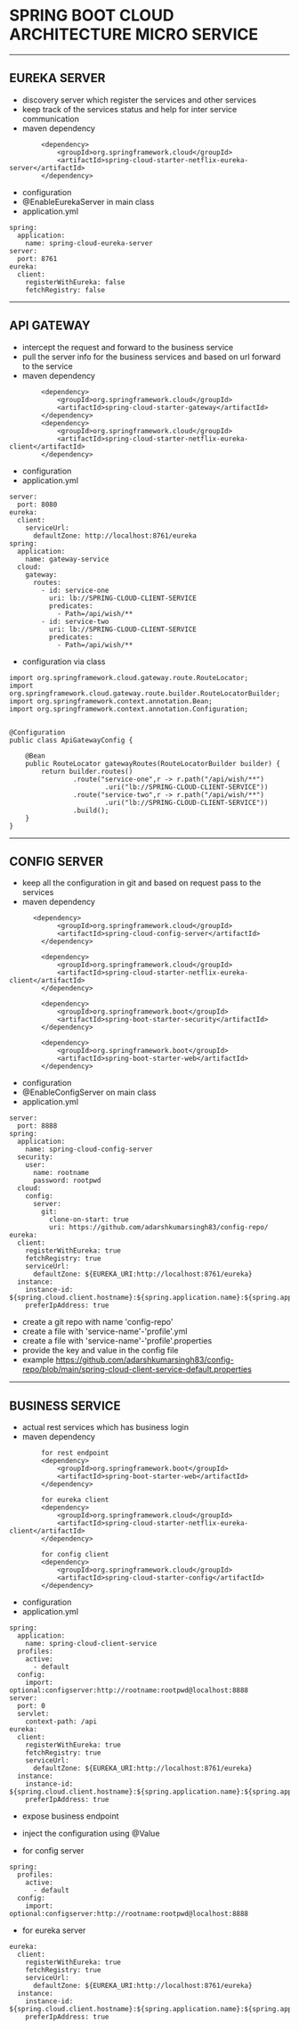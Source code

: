 # SPRING BOOT CLOUD ARCHITECTURE MICRO SERVICE
---

## EUREKA SERVER 
* discovery server which register the services and other services  
* keep track of the services status and help for inter service communication
* maven dependency 
```
        <dependency>
			<groupId>org.springframework.cloud</groupId>
			<artifactId>spring-cloud-starter-netflix-eureka-server</artifactId>
		</dependency>
```
* configuration
* @EnableEurekaServer in main class
* application.yml
````
spring:
  application:
    name: spring-cloud-eureka-server
server:
  port: 8761
eureka:
  client:
    registerWithEureka: false
    fetchRegistry: false
````


---

## API GATEWAY
* intercept the request and forward to the business service
* pull the server info for the business services and based on url forward to the service
* maven dependency 
````
        <dependency>
			<groupId>org.springframework.cloud</groupId>
			<artifactId>spring-cloud-starter-gateway</artifactId>
		</dependency>
		<dependency>
			<groupId>org.springframework.cloud</groupId>
			<artifactId>spring-cloud-starter-netflix-eureka-client</artifactId>
		</dependency>
````
* configuration 
* application.yml
````
server:
  port: 8080
eureka:
  client:
    serviceUrl:
      defaultZone: http://localhost:8761/eureka
spring:
  application:
    name: gateway-service
  cloud:
    gateway:
      routes:
        - id: service-one
          uri: lb://SPRING-CLOUD-CLIENT-SERVICE
          predicates:
            - Path=/api/wish/**
        - id: service-two
          uri: lb://SPRING-CLOUD-CLIENT-SERVICE
          predicates:
            - Path=/api/wish/**
````
* configuration via class 
```
import org.springframework.cloud.gateway.route.RouteLocator;
import org.springframework.cloud.gateway.route.builder.RouteLocatorBuilder;
import org.springframework.context.annotation.Bean;
import org.springframework.context.annotation.Configuration;


@Configuration
public class ApiGatewayConfig {

    @Bean
    public RouteLocator gatewayRoutes(RouteLocatorBuilder builder) {
        return builder.routes()
                .route("service-one",r -> r.path("/api/wish/**")
                        .uri("lb://SPRING-CLOUD-CLIENT-SERVICE"))
                .route("service-two",r -> r.path("/api/wish/**")
                        .uri("lb://SPRING-CLOUD-CLIENT-SERVICE"))
                .build();
    }
}
```
----

## CONFIG SERVER 
* keep all the configuration in git and based on request pass to the services 
* maven dependency
````
	  <dependency>
			<groupId>org.springframework.cloud</groupId>
			<artifactId>spring-cloud-config-server</artifactId>
		</dependency>
		
		<dependency>
			<groupId>org.springframework.cloud</groupId>
			<artifactId>spring-cloud-starter-netflix-eureka-client</artifactId>
		</dependency>
		
		<dependency>
			<groupId>org.springframework.boot</groupId>
			<artifactId>spring-boot-starter-security</artifactId>
		</dependency>
		
		<dependency>
			<groupId>org.springframework.boot</groupId>
			<artifactId>spring-boot-starter-web</artifactId>
		</dependency>
````
* configuration 
* @EnableConfigServer on main class 
* application.yml
````
server:
  port: 8888
spring:
  application:
    name: spring-cloud-config-server
  security:
    user:
      name: rootname
      password: rootpwd
  cloud:
    config:
      server:
        git:
          clone-on-start: true
          uri: https://github.com/adarshkumarsingh83/config-repo/
eureka:
  client:
    registerWithEureka: true
    fetchRegistry: true
    serviceUrl:
      defaultZone: ${EUREKA_URI:http://localhost:8761/eureka}
  instance:
    instance-id: ${spring.cloud.client.hostname}:${spring.application.name}:${spring.application.instance_id:${random.value}}
    preferIpAddress: true
````
* create a git repo with name 'config-repo'
*  create a file with 'service-name'-'profile'.yml
*  create a file with 'service-name'-'profile'.properties
*  provide the key and value in the config file 
* example https://github.com/adarshkumarsingh83/config-repo/blob/main/spring-cloud-client-service-default.properties

----

## BUSINESS SERVICE 
* actual rest services which has business login
* maven dependency 
````
        for rest endpoint 
        <dependency>
			<groupId>org.springframework.boot</groupId>
			<artifactId>spring-boot-starter-web</artifactId>
		</dependency>
		
		for eureka client 
		<dependency>
			<groupId>org.springframework.cloud</groupId>
			<artifactId>spring-cloud-starter-netflix-eureka-client</artifactId>
		</dependency>
		
		for config client 
		<dependency>
			<groupId>org.springframework.cloud</groupId>
			<artifactId>spring-cloud-starter-config</artifactId>
		</dependency>
````
* configuration
* application.yml
````
spring:
  application:
    name: spring-cloud-client-service
  profiles:
    active:
      - default
  config:
    import: optional:configserver:http://rootname:rootpwd@localhost:8888
server:
  port: 0
  servlet:
    context-path: /api
eureka:
  client:
    registerWithEureka: true
    fetchRegistry: true
    serviceUrl:
      defaultZone: ${EUREKA_URI:http://localhost:8761/eureka}
  instance:
    instance-id: ${spring.cloud.client.hostname}:${spring.application.name}:${spring.application.instance_id:${random.value}}
    preferIpAddress: true
````
* expose business endpoint 
* inject the configuration using @Value 

* for config server 
````
spring:
  profiles:
    active:
      - default
  config:
    import: optional:configserver:http://rootname:rootpwd@localhost:8888
````
* for eureka server 
````
eureka:
  client:
    registerWithEureka: true
    fetchRegistry: true
    serviceUrl:
      defaultZone: ${EUREKA_URI:http://localhost:8761/eureka}
  instance:
    instance-id: ${spring.cloud.client.hostname}:${spring.application.name}:${spring.application.instance_id:${random.value}}
    preferIpAddress: true
````